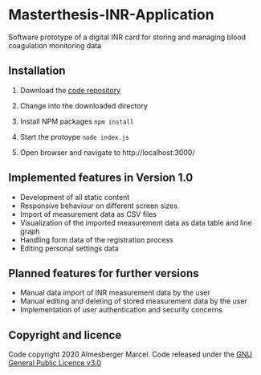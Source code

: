 # Masterthesis-INR-Application
Software prototype of a digital INR card for storing and managing blood coagulation monitoring data

## Installation

1. Download the [code repository](https://github.com/marcelalmesberger/Masterthesis-INR-Application/archive/master.zip)

2. Change into the downloaded directory

3. Install NPM packages
`npm install`

4. Start the protoype
`node index.js`

5. Open browser and navigate to http://localhost:3000/

## Implemented features in Version 1.0
* Development of all static content
* Responsive behaviour on different screen sizes
* Import of measurement data as CSV files
* Visualization of the imported measurement data as data table and line graph
* Handling form data of the registration process
* Editing personal settings data

## Planned features for further versions
* Manual data import of INR measurement data by the user
* Manual editing and deleting of stored measurement data by the user
* Implementation of user authentication and security concerns

## Copyright and licence
Code copyright 2020 Almesberger Marcel. Code released under the 
[GNU General Public Licence v3.0](https://github.com/marcelalmesberger/Masterthesis-INR-Application/blob/master/LICENSE)